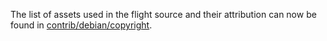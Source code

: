 The list of assets used in the flight source and their attribution can now be found in [contrib/debian/copyright](../contrib/debian/copyright).
